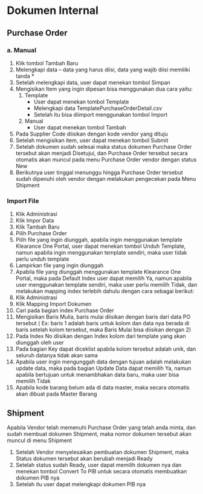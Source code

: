 # Dokumen Internal
## Purchase Order
### a. Manual
1.	Klik tombol Tambah Baru
2.	Melengkapi data – data yang harus diisi, data yang wajib diisi memiliki tanda *
3.	Setelah melengkapi data, user dapat menekan tombol Simpan
4.	Mengisikan Item yang ingin dipesan bisa menggunakan dua cara yaitu:
    1.	Template
        - User dapat menekan tombol Template
        - Melengkapi data TemplatePurchaseOrderDetail.csv
        - Setelah itu bisa diimport menggunakan tombol Import
    1. Manual
        - User dapat menekan tombol Tambah
5.	Pada Supplier Code diisikan dengan kode vendor yang dituju
6.	Setelah mengisikan item, user dapat menekan tombol Submit
7.	Setelah dokumen sudah selesai maka status dokumen Purchase Order tersebut akan menjadi Disetujui, dan Purchase Order tersebut secara otomatis akan muncul pada menu Purchase Order vendor dengan status New
8.	Berikutnya user tinggal menunggu hingga Purchase Order tersebut sudah dipenuhi oleh vendor dengan melakukan pengecekan pada Menu Shipment
### Import File
1.	Klik Administrasi
2.	Klik Impor Data
3.	Klik Tambah Baru
4.	Pilih Purchase Order
5.	Pilih file yang ingin diunggah, apabila ingin menggunakan template Klearance One Portal, user dapat menekan tombol Unduh Template, namun apabila ingin menggunakan template sendiri, maka user tidak perlu unduh template
6.	Lampirkan file yang ingin diunggah
7.	Apabila file yang diunggah menggunakan template Klearance One Portal, maka pada Default Index user dapat memilih Ya, namun apabila user menggunakan template sendiri, maka user perlu memilih Tidak, dan melakukan mapping index terlebih dahulu dengan cara sebagai berikut:
1.	Klik Administrasi
2.	Klik Mapping Import Dokumen
3.	Cari pada bagian index Purchase Order
4.	Mengisikan Baris Mulia, baris mulai diisikan dengan baris dari data PO tersebut ( Ex: baris 1 adalah baris untuk kolom dan data nya berada di baris setelah kolom tersebut, maka Baris Mulai bisa diisikan dengan 2)
5.	Pada Index No diisikan dengan Index kolom dari template yang akan diunggah oleh user
6.	Pada bagian Key dapat diceklist apabila kolom tersebut adalah unik, dan seluruh datanya tidak akan sama
8.	Apabila user ingin mengunggah data dengan tujuan adalah melakukan update data, maka pada bagian Update Data dapat memilih Ya, namun apabila bertujuan untuk menambhakan data baru, maka user bisa memilih Tidak
9.	Apabila kode barang belum ada di data master, maka secara otomatis akan dibuat pada Master Barang

## Shipment
Apabila Vendor telah memenuhi Purchase Order yang telah anda minta, dan sudah membuat dokumen Shipment, maka nomor dokumen tersebut akan muncul di menu Shipment
1.	Setelah Vendor menyelesaikan pembuatan dokumen Shipment, maka Status dokumen tersebut akan berubah menjadi Ready
2.	Setelah status sudah Ready, user dapat memilih dokumen nya dan menekan tombol Convert To PIB untuk secara otomatis membuatkan dokumen PIB nya
3.	Setelah itu user dapat melengkapi dokumen PIB nya
